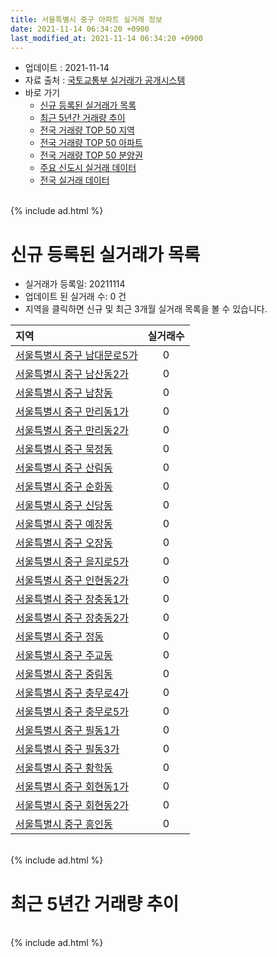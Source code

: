 ```yaml
---
title: 서울특별시 중구 아파트 실거래 정보
date: 2021-11-14 06:34:20 +0900
last_modified_at: 2021-11-14 06:34:20 +0900
---
```


* 업데이트 : 2021-11-14
* 자료 출처 : [국토교통부 실거래가 공개시스템](http://rt.molit.go.kr)
* 바로 가기
    * [신규 등록된 실거래가 목록](#신규-등록된-실거래가-목록)
    * [최근 5년간 거래량 추이](#최근-5년간-거래량-추이)
    * [전국 거래량 TOP 50 지역](https://inasie.github.io/apt-trade-info/최근-3개월-전국에서-가장-거래가-많이-발생한-지역)
    * [전국 거래량 TOP 50 아파트](https://inasie.github.io/apt-trade-info/최근-3개월-전국에서-가장-거래가-많이-발생한-아파트)
    * [전국 거래량 TOP 50 분양권](https://inasie.github.io/apt-trade-info/최근-3개월-전국에서-가장-거래가-많이-발생한-분양권)
    * [주요 신도시 실거래 데이터](https://inasie.github.io/apt-trade-info/주요-신도시)
    * [전국 실거래 데이터](https://inasie.github.io/apt-trade-info/전국)

<br>
{% include ad.html %}
<br>

# 신규 등록된 실거래가 목록
* 실거래가 등록일: 20211114
* 업데이트 된 실거래 수: 0 건
* 지역을 클릭하면 신규 및 최근 3개월 실거래 목록을 볼 수 있습니다.


|지역|실거래수|
|:---|:---:|
|[서울특별시 중구 남대문로5가](https://inasie.github.io/apt-trade-info/서울특별시-중구-남대문로5가)|0|
|[서울특별시 중구 남산동2가](https://inasie.github.io/apt-trade-info/서울특별시-중구-남산동2가)|0|
|[서울특별시 중구 남창동](https://inasie.github.io/apt-trade-info/서울특별시-중구-남창동)|0|
|[서울특별시 중구 만리동1가](https://inasie.github.io/apt-trade-info/서울특별시-중구-만리동1가)|0|
|[서울특별시 중구 만리동2가](https://inasie.github.io/apt-trade-info/서울특별시-중구-만리동2가)|0|
|[서울특별시 중구 묵정동](https://inasie.github.io/apt-trade-info/서울특별시-중구-묵정동)|0|
|[서울특별시 중구 산림동](https://inasie.github.io/apt-trade-info/서울특별시-중구-산림동)|0|
|[서울특별시 중구 순화동](https://inasie.github.io/apt-trade-info/서울특별시-중구-순화동)|0|
|[서울특별시 중구 신당동](https://inasie.github.io/apt-trade-info/서울특별시-중구-신당동)|0|
|[서울특별시 중구 예장동](https://inasie.github.io/apt-trade-info/서울특별시-중구-예장동)|0|
|[서울특별시 중구 오장동](https://inasie.github.io/apt-trade-info/서울특별시-중구-오장동)|0|
|[서울특별시 중구 을지로5가](https://inasie.github.io/apt-trade-info/서울특별시-중구-을지로5가)|0|
|[서울특별시 중구 인현동2가](https://inasie.github.io/apt-trade-info/서울특별시-중구-인현동2가)|0|
|[서울특별시 중구 장충동1가](https://inasie.github.io/apt-trade-info/서울특별시-중구-장충동1가)|0|
|[서울특별시 중구 장충동2가](https://inasie.github.io/apt-trade-info/서울특별시-중구-장충동2가)|0|
|[서울특별시 중구 정동](https://inasie.github.io/apt-trade-info/서울특별시-중구-정동)|0|
|[서울특별시 중구 주교동](https://inasie.github.io/apt-trade-info/서울특별시-중구-주교동)|0|
|[서울특별시 중구 중림동](https://inasie.github.io/apt-trade-info/서울특별시-중구-중림동)|0|
|[서울특별시 중구 충무로4가](https://inasie.github.io/apt-trade-info/서울특별시-중구-충무로4가)|0|
|[서울특별시 중구 충무로5가](https://inasie.github.io/apt-trade-info/서울특별시-중구-충무로5가)|0|
|[서울특별시 중구 필동1가](https://inasie.github.io/apt-trade-info/서울특별시-중구-필동1가)|0|
|[서울특별시 중구 필동3가](https://inasie.github.io/apt-trade-info/서울특별시-중구-필동3가)|0|
|[서울특별시 중구 황학동](https://inasie.github.io/apt-trade-info/서울특별시-중구-황학동)|0|
|[서울특별시 중구 회현동1가](https://inasie.github.io/apt-trade-info/서울특별시-중구-회현동1가)|0|
|[서울특별시 중구 회현동2가](https://inasie.github.io/apt-trade-info/서울특별시-중구-회현동2가)|0|
|[서울특별시 중구 흥인동](https://inasie.github.io/apt-trade-info/서울특별시-중구-흥인동)|0|


<br>
{% include ad.html %}
<br>

# 최근 5년간 거래량 추이


<div style="width:100%;">
    <canvas id="deal_progress" height="200"></canvas>
</div>

<script>
new Chart(document.getElementById("deal_progress"), {
    type: 'line',
    data: {
        labels: ['201611','201612','201701','201702','201703','201704','201705','201706','201707','201708','201709','201710','201711','201712','201801','201802','201803','201804','201805','201806','201807','201808','201809','201810','201811','201812','201901','201902','201903','201904','201905','201906','201907','201908','201909','201910','201911','201912','202001','202002','202003','202004','202005','202006','202007','202008','202009','202010','202011','202012','202101','202102','202103','202104','202105','202106','202107','202108','202109','202110','202111'],
        datasets: [{
            label: '매매',
            pointRadius: 1,
            data: [82, 60, 50, 48, 92, 88, 158, 180, 157, 64, 101, 63, 80, 121, 250, 191, 145, 79, 89, 83, 90, 133, 94, 51, 63, 35, 24, 22, 27, 42, 64, 78, 110, 77, 83, 159, 164, 185, 84, 94, 59, 36, 57, 175, 149, 72, 51, 71, 79, 91, 69, 61, 51, 118, 129, 60, 60, 54, 36, 19, 3],
            borderColor: "rgba(255, 201, 14, 1)",
            backgroundColor: "rgba(255, 201, 14, 0.5)",
            fill: false,
            lineTension: 0
        },{
            label: '전월세',
            pointRadius: 1,
            data: [138, 137, 153, 194, 142, 154, 140, 173, 218, 250, 198, 163, 201, 190, 232, 229, 236, 138, 149, 162, 145, 165, 162, 164, 162, 153, 188, 141, 151, 130, 143, 269, 266, 190, 92, 157, 141, 198, 206, 208, 163, 153, 178, 187, 222, 154, 159, 164, 138, 158, 156, 158, 173, 361, 332, 254, 264, 228, 146, 104, 36],
            borderColor: "rgba(0, 141, 185, 1)",
            backgroundColor: "rgba(0, 141, 185, 0.5)",
            fill: false,
            lineTension: 0
        }
        ]
    },
    options: {
        responsive: true,
        title: {
            display: false
        },
        tooltips: {
            mode: 'index',
            intersect: false
        },
        hover: {
            mode: 'nearest',
            intersect: true
        },
        scales: {
            xAxes: [{
                display: true,
                scaleLabel: {
                    display: true,
                    labelString: '년/월'
                }
            }],
            yAxes: [{
                display: true,
                ticks: {
                    suggestedMin: 0,
                },
                scaleLabel: {
                    display: true,
                    labelString: '실거래 수'
                }
            }]
        }
    }
});

</script>


<br>
{% include ad.html %}
<br>

